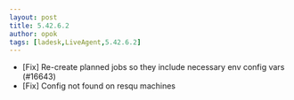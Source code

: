 ```yaml
---
layout: post
title: 5.42.6.2
author: opok
tags: [ladesk,LiveAgent,5.42.6.2]
---
```

- [Fix] Re-create planned jobs so they include necessary env config vars (#16643)
- [Fix] Config not found on resqu machines
